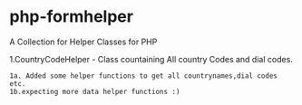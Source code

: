 php-formhelper
==============

A Collection for Helper Classes for PHP 

1.CountryCodeHelper - Class countaining All country Codes and dial codes.

	1a. Added some helper functions to get all countrynames,dial codes etc.
	1b.expecting more data helper functions :)
